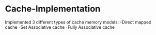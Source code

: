# Cache-Implementation

Implemented 3 different types of cache memory models:
-Direct mapped cache
-Set Associative cache
-Fully Associative cache
